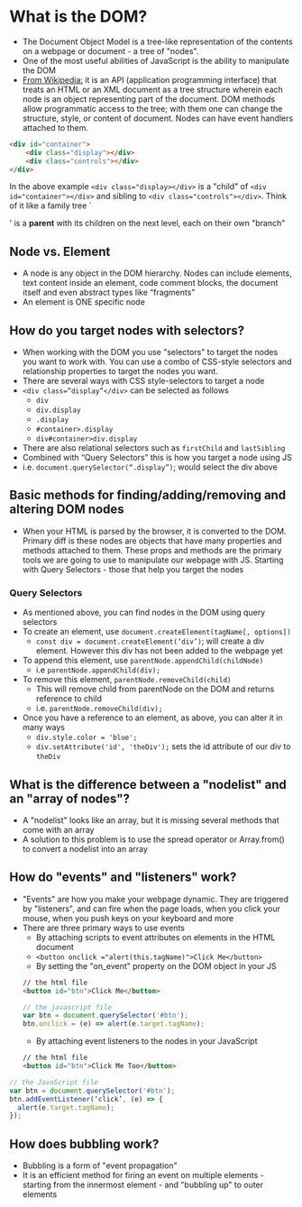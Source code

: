 # What is the DOM?
- The Document Object Model is a tree-like representation of the contents on a webpage or document - a tree of "nodes".
- One of the most useful abilities of JavaScript is the ability to manipulate the DOM
- [From Wikipedia:](https://en.wikipedia.org/wiki/Document_Object_Model) it is an API (application programming interface) that treats an HTML or an XML document as a tree structure wherein each node is an object representing part of the document. DOM methods allow programmatic access to the tree; with them one can change the structure, style, or content of document. Nodes can have event handlers attached to them. 

``` html
<div id="container">
    <div class="display"></div>
    <div class="controls"></div>
</div>
```
In the above example `<div class="display></div>` is a "child" of `<div id="container"></div>` and sibling to `<div class="controls"></div>`. Think of it like a family tree `<div id="container"></div>' is a **parent** with its children on the next level, each on their own "branch"


## Node vs. Element
- A node is any object in the DOM hierarchy. Nodes can include elements, text content inside an element, code comment blocks, the document itself and even abstract types like “fragments”
- An element is ONE specific node

## How do you target nodes with selectors?
- When working with the DOM you use "selectors" to target the nodes you want to work with. You can use a combo of CSS-style selectors and relationship properties to target the nodes you want.
- There are several ways with CSS style-selectors to target a node
- `<div class=”display”</div>` can be selected as follows
  * `div `
  * `div.display`
  * `.display`
  * `#container>.display`
  * `div#container>div.display`
- There are also relational selectors such as `firstChild` and `lastSibling`
- Combined with “Query Selectors” this is how you target a node using JS
- i.e. `document.querySelector(“.display”)`; would select the div above

## Basic methods for finding/adding/removing and altering DOM nodes
- When your HTML is parsed by the browser, it is converted to the DOM. Primary diff is these nodes are objects that have many properties and methods attached to them. These props and methods are the primary tools we are going to use to manipulate our webpage with JS. Starting with Query Selectors - those that help you target the nodes

### Query Selectors
- As mentioned above, you can find nodes in the DOM using query selectors
- To create an element, use `document.createElement(tagName[, options])` 
  * `const div = document.createElement(‘div’)`; will create a div element. However this div has not been added to the webpage yet
- To append this element, use `parentNode.appendChild(childNode)`
  * i.e `parentNode.appendChild(div);`
- To remove this element, `parentNode.removeChild(child)`
  * This will remove child from parentNode on the DOM and returns reference to child
  * i.e. `parentNode.removeChild(div);`
- Once you have a reference to an element, as above, you can alter it in many ways
  * `div.style.color = 'blue';`
  * `div.setAttribute('id', 'theDiv');` sets the id attribute of our div to `theDiv`

## What is the difference between a "nodelist" and an "array of nodes"?
- A "nodelist" looks like an array, but it is missing several methods that come with an array
- A solution to this problem is to use the spread operator or Array.from() to convert a nodelist into an array

## How do "events" and "listeners" work?
- "Events" are how you make your webpage dynamic. They are triggered by "listeners", and can fire when the page loads, when you click your mouse, when you push keys on your keyboard and more
- There are three primary ways to use events
  * By attaching scripts to event attributes on elements in the HTML document
  * `<button onclick ="alert(this.tagName)">Click Me</button>`
  * By setting the "on_event" property on the DOM object in your JS
  ```html
  // the html file
  <button id="btn">Click Me</button>
  ```
  ``` javascript
  // the javascript file
  var btn = document.querySelector('#btn');
  btn.onclick = (e) => alert(e.target.tagName);
  ```
  * By attaching event listeners to the nodes in your JavaScript
  ``` html
  // the html file
  <button id="btn">Click Me Too</button>
  ```

``` javascript
// the JavaScript file
var btn = document.querySelector('#btn');
btn.addEventListener(‘click’, (e) => {
  alert(e.target.tagName);
});
```
## How does bubbling work?
- Bubbling is a form of "event propagation"
- It is an efficient method for firing an event on multiple elements - starting from the innermost element - and "bubbling up" to outer elements